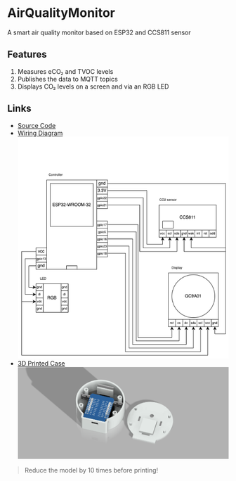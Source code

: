 # AirQualityMonitor

A smart air quality monitor based on ESP32 and CCS811 sensor

## Features

1. Measures eCO₂ and TVOC levels  
2. Publishes the data to MQTT topics  
3. Displays CO₂ levels on a screen and via an RGB LED

## Links

- [Source Code](/src/)
- [Wiring Diagram](/resources/)  
  ![](/resources/air_quality_monitor_scheme.png)
- [3D Printed Case](/3dprint/)  
  ![Air Quality Case](/resources/air_quality_case.png)


> Reduce the model by 10 times before printing!
